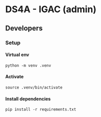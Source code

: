 # DS4A - IGAC (admin)

## Developers
### Setup
#### Virtual env
```
python -m venv .venv
```
#### Activate
```
source .venv/bin/activate
```

#### Install dependencies
```
pip install -r requirements.txt
```

